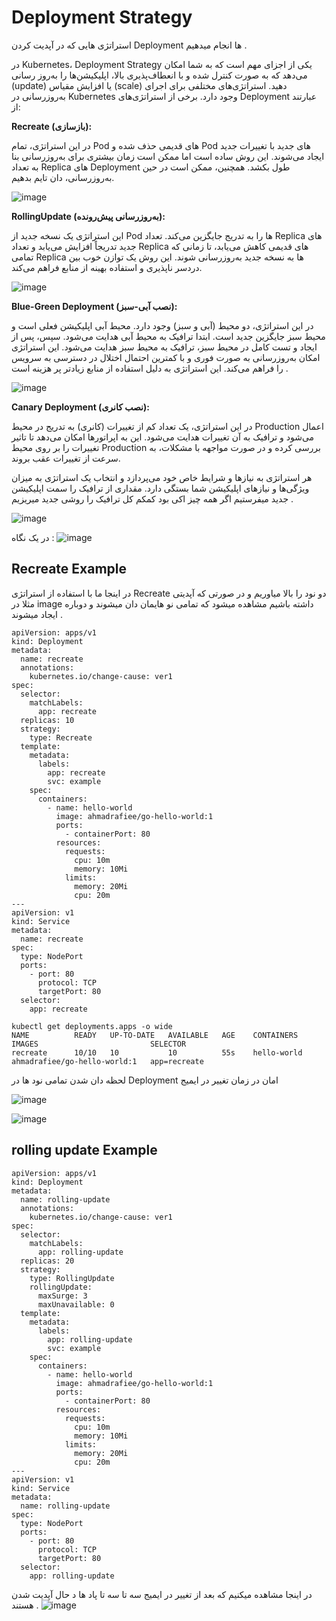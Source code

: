 # Deployment Strategy
استراتژی هایی که در آپدیت کردن Deployment ها انجام میدهیم .


در Kubernetes، Deployment Strategy یکی از اجزای مهم است که به شما امکان می‌دهد که به صورت کنترل شده و با انعطاف‌پذیری بالا، اپلیکیشن‌ها را به‌روز رسانی (update) یا افزایش مقیاس (scale) دهید. استراتژی‌های مختلفی برای اجرای به‌روزرسانی در Kubernetes وجود دارد. برخی از استراتژی‌های Deployment عبارتند از:

**Recreate (بازسازی):**


   در این استراتژی، تمام Pod های قدیمی حذف شده و Pod های جدید با تغییرات جدید ایجاد می‌شوند. این روش ساده است اما ممکن است زمان بیشتری برای به‌روزرسانی بنا به تعداد Replica های Deployment طول بکشد. همچنین، ممکن است در حین به‌روزرسانی،  دان تایم بدهیم.

![image](https://github.com/milad6745/Kubernetes/assets/113288076/01b8b57a-943e-48e7-b69f-8f2cbe0ba6aa)

   

**RollingUpdate (به‌روزرسانی پیش‌رونده):**


   این استراتژی یک نسخه جدید از Pod ها را به تدریج جایگزین می‌کند. تعداد Replica های جدید تدریجاً افزایش می‌یابد و تعداد Replica های قدیمی کاهش می‌یابد، تا زمانی که تمامی Replica ها به نسخه جدید به‌روزرسانی شوند. این روش یک توازن خوب بین دردسر ناپذیری و استفاده بهینه از منابع فراهم می‌کند.

![image](https://github.com/milad6745/Kubernetes/assets/113288076/5cdcb529-ecf3-4c90-b25c-fd62d48bd2fc)

   

**Blue-Green Deployment (نصب آبی-سبز):**


   در این استراتژی، دو محیط (آبی و سبز) وجود دارد. محیط آبی اپلیکیشن فعلی است و محیط سبز جایگزین جدید است. ابتدا ترافیک به محیط آبی هدایت می‌شود. سپس، پس از ایجاد و تست کامل در محیط سبز، ترافیک به محیط سبز هدایت می‌شود. این استراتژی امکان به‌روزرسانی به صورت فوری و با کمترین احتمال اختلال در دسترسی به سرویس را فراهم می‌کند. این استراتژی به دلیل استفاده از منابع زیادتر پر هزینه است .
   

![image](https://github.com/milad6745/Kubernetes/assets/113288076/6a3004cc-9cff-47da-b10b-19a2f073d8a5)



**Canary Deployment (نصب کانری):**


   در این استراتژی، یک تعداد کم از تغییرات (کانری) به تدریج در محیط Production اعمال می‌شود و ترافیک به آن تغییرات هدایت می‌شود. این به اپراتورها امکان می‌دهد تا تاثیر تغییرات را بر روی محیط Production بررسی کرده و در صورت مواجهه با مشکلات، به سرعت از تغییرات عقب بروند.

هر استراتژی به نیازها و شرایط خاص خود می‌پردازد و انتخاب یک استراتژی به میزان ویژگی‌ها و نیازهای اپلیکیشن شما بستگی دارد.
مقداری از ترافیک را سمت اپلیکیشن جدید میفرستیم اگر همه چیز اکی بود کمکم کل ترافیک را روشی جدید میریزیم .


![image](https://github.com/milad6745/Kubernetes/assets/113288076/f8a132e1-09a9-453e-a28f-1ff5860b311c)


در یک نگاه : 
![image](https://github.com/milad6745/Kubernetes/assets/113288076/18b367cf-20e6-44ae-b3ee-1fe1ffa08d42)



## Recreate Example
در اینجا ما با استفاده از استراتژی Recreate دو نود را بالا میاوریم و در صورتی که آپدیتی مثلا در image داشته باشیم مشاهده میشود که تمامی نو هایمان دان میشوند و دوباره ایجاد میشوند . 
```
apiVersion: apps/v1
kind: Deployment
metadata:
  name: recreate
  annotations:
    kubernetes.io/change-cause: ver1
spec:
  selector:
    matchLabels:
      app: recreate
  replicas: 10
  strategy:
    type: Recreate
  template:
    metadata:
      labels:
        app: recreate
        svc: example
    spec:
      containers:
        - name: hello-world
          image: ahmadrafiee/go-hello-world:1
          ports:
            - containerPort: 80
          resources:
            requests:
              cpu: 10m
              memory: 10Mi
            limits:
              memory: 20Mi
              cpu: 20m
---
apiVersion: v1
kind: Service
metadata:
  name: recreate
spec:
  type: NodePort
  ports:
    - port: 80
      protocol: TCP
      targetPort: 80
  selector:
    app: recreate
```
```
kubectl get deployments.apps -o wide
NAME          READY   UP-TO-DATE   AVAILABLE   AGE    CONTAINERS    IMAGES                         SELECTOR
recreate      10/10   10           10          55s    hello-world   ahmadrafiee/go-hello-world:1   app=recreate
```
لحظه دان شدن تمامی نود ها در Deployment امان در زمان تغییر در ایمیج

![image](https://github.com/milad6745/Kubernetes/assets/113288076/83f40311-e1d6-4c07-8b68-e2dbdc0ab235)

![image](https://github.com/milad6745/Kubernetes/assets/113288076/af06be90-c0dc-4da6-b253-36ed4908910f)


## rolling update Example
```
apiVersion: apps/v1
kind: Deployment
metadata:
  name: rolling-update
  annotations:
    kubernetes.io/change-cause: ver1
spec:
  selector:
    matchLabels:
      app: rolling-update
  replicas: 20
  strategy:
    type: RollingUpdate
    rollingUpdate:
      maxSurge: 3
      maxUnavailable: 0
  template:
    metadata:
      labels:
        app: rolling-update
        svc: example
    spec:
      containers:
        - name: hello-world
          image: ahmadrafiee/go-hello-world:1
          ports:
            - containerPort: 80
          resources:
            requests:
              cpu: 10m
              memory: 10Mi
            limits:
              memory: 20Mi
              cpu: 20m
---
apiVersion: v1
kind: Service
metadata:
  name: rolling-update
spec:
  type: NodePort
  ports:
    - port: 80
      protocol: TCP
      targetPort: 80
  selector:
    app: rolling-update
```
در اینجا مشاهده میکنیم که بعد از تغییر در ایمیج سه تا سه تا پاد ها د حال آپدیت شدن هستند .
![image](https://github.com/milad6745/Kubernetes/assets/113288076/b92f9154-7878-4ecc-85e7-066ba1c3e9c6)
